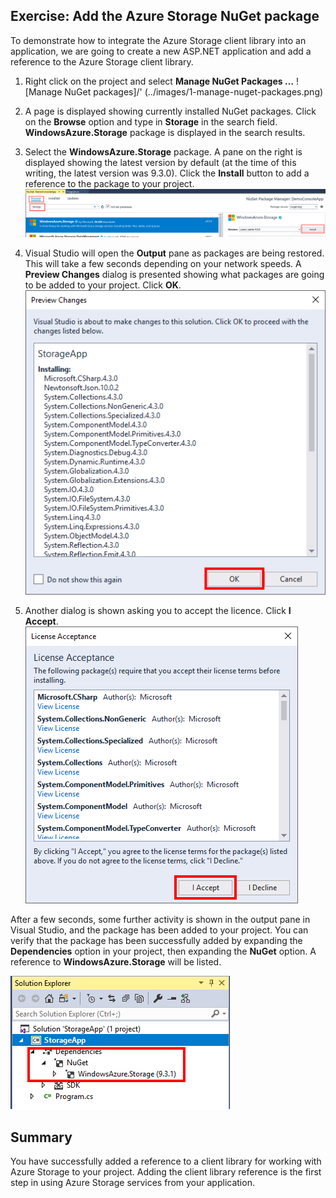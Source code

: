 ## Exercise: Add the Azure Storage NuGet package

To demonstrate how to integrate the Azure Storage client library into an application, we are going to create a new ASP.NET application and add a reference to the Azure Storage client library.

1. Right click on the project and select **Manage NuGet Packages …**
  ![Manage NuGet packages]/'
(../images/1-manage-nuget-packages.png)

1. A page is displayed showing currently installed NuGet packages. Click on the **Browse** option and type in **Storage** in the search field. **WindowsAzure.Storage** package is displayed in the search results.

1. Select the **WindowsAzure.Storage** package. A pane on the right is displayed showing the latest version by default (at the time of this writing, the latest version was 9.3.0). Click the **Install** button to add a reference to the package to your project.
  ![Find package](../images/3-find-package.png)

1. Visual Studio will open the **Output** pane as packages are being restored. This will take a few seconds depending on your network speeds. A **Preview Changes** dialog is presented showing what packages are going to be added to your project. Click **OK**.
  ![preview changes](../images/4-preview-changes.png)

1. Another dialog is shown asking you to accept the licence. Click **I Accept**.
  ![licence](../images/5-licence.png)

After a few seconds, some further activity is shown in the output pane in Visual Studio, and the package has been added to your project.
You can verify that the package has been successfully added by expanding the **Dependencies** option in your project, then expanding the **NuGet** option. A reference to **WindowsAzure.Storage** will be listed.

![package check](../images/6-package-check.png)

## Summary

You have successfully added a reference to a client library for working with Azure Storage to your project.
Adding the client library reference is the first step in using Azure Storage services from your application.
